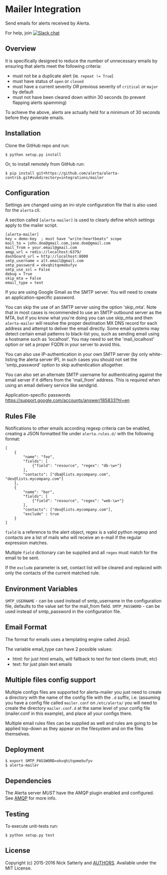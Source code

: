 Mailer Integration
==================

Send emails for alerts received by Alerta.

For help, join [![Slack chat](https://img.shields.io/badge/chat-on%20slack-blue?logo=slack)](https://slack.alerta.dev)

Overview
--------

It is specifically designed to reduce the number of unnecessary emails by
ensuring that alerts meet the following criteria:

  * must not be a duplicate alert (ie. ``repeat != True``)
  * must have status of ``open`` or ``closed``
  * must have a current severity *OR* previous severity of ``critical`` or ``major`` by default
  * must not have been cleared down within 30 seconds (to prevent flapping alerts spamming)

To achieve the above, alerts are actually held for a minimum of 30 seconds
before they generate emails.

Installation
------------

Clone the GitHub repo and run:

    $ python setup.py install

Or, to install remotely from GitHub run:

    $ pip install git+https://github.com/alerta/alerta-contrib.git#subdirectory=integrations/mailer

Configuration
-------------

Settings are changed using an ini-style configuration file that is also
used for the ``alerta`` cli.

A section called ``[alerta-mailer]`` is used to clearly define which
settings apply to the mailer script.

```
[alerta-mailer]
key = demo-key  ; must have "write:heartbeats" scope
mail_to = john.doe@gmail.com,jane.doe@gmail.com
mail_from = your.email@gmail.com
amqp_url = redis://localhost:6379/
dashboard_url = http://localhost:8000
smtp_username = alt.email@gmail.com
smtp_password = okvqhitqomebufyv
smtp_use_ssl = False
debug = True
skip_mta = False
email_type = text
```

If you are using Google Gmail as the SMTP server. You will need to create
an application-specific password.

You can skip the use of an SMTP server using the option 'skip_mta'. Note
that in most cases is recommended to use an SMTP outbound server as the
MTA, but if you know what you're doing you can use skip_mta and then
``alerta-mailer`` will resolve the proper destination MX DNS record for
each address and attempt to deliver the email directly. Some email
systems may detect certain email patterns to black-list you, such as
sending email using a hostname such as 'localhost'. You may need to
set the 'mail_localhost' option or set a proper FQDN in your server to
avoid this.

You can also use IP-authentication in your own SMTP server (by only
white-listing the alerta server IP), in such cases you should not
set the 'smtp_password' option to skip authentication altogether.

You can also set an alternate SMTP username for authenticating against
the email server if it differs from the 'mail_from' address. This is
required when using an email delivery service like sendgrid.

Application-specific passwords
https://support.google.com/accounts/answer/185833?hl=en


Rules File
----------

Notifications to other emails according regexp criteria can be enabled,
creating a JSON formatted file under ```alerta.rules.d/``` with the
following format:

```
[
    {
        "name": "foo",
        "fields": [
            {"field": "resource", "regex": "db-\w+"}
        ],
        "contacts": ["dba@lists.mycompany.com", "dev@lists.mycompany.com"]
    },
    {
        "name": "bar",
        "fields": [
            {"field": "resource", "regex": "web-\w+"}
        ],
        "contacts": ["dev@lists.mycompany.com"],
        "exclude" : true
    }
]
```

``field`` is a reference to the alert object, regex is a valid python
regexp and contacts are a list of mails who will receive an e-mail if
the regular expression matches.

Multiple ``field`` dictionary can be supplied and all ``regex`` must
match for the email to be sent.

If the ``exclude`` parameter is set, contact list will be cleared and
replaced with only the contacts of the current matched rule.

Environment Variables
---------------------

``SMTP_USERNAME`` - can be used instead of smtp_username in the configuration file,
    defaults to the value set for the mail_from field.
``SMTP_PASSWORD`` - can be used instead of smtp_password in the configuration file.

Email Format
------------

The format for emails uses a templating engine called Jinja2.

The variable email_type can have 2 possible values:

- html: for just html emails, will fallback to text for text clients (mutt, etc)
- text: for just plain text emails

Multiple files config support
-----------------------------

Multiple configs files are supported for alerta-mailer you just need
to create a directory with the name of the config file with the ``.d``
suffix, i.e: (assuming you have a config file called ``mailer.conf``
on ``/etc/alerta/`` you will need to create the directory ``mailer.conf.d``
at the same level of your config file (mailer.conf in this example),
and place all your configs there.

Multiple email rules files can be supplied as well and rules are
going to be applied top-down as they appear on the filesystem and
on the files themselves.

Deployment
----------

    $ export SMTP_PASSWORD=okvqhitqomebufyv
    $ alerta-mailer

Dependencies
------------

The Alerta server *MUST* have the AMQP plugin enabled and configured.
See [AMQP](plugins/amqp) for more info.

Testing
-------

To execute unit-tests run:

    $ python setup.py test

License
-------

Copyright (c) 2015-2016 Nick Satterly and [AUTHORS](/AUTHORS). Available under the MIT License.
